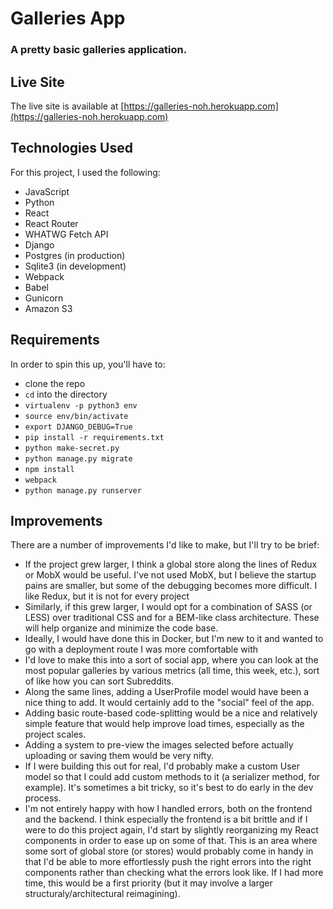 # Galleries App

### A pretty basic galleries application.

## Live Site

The live site is available at [https://galleries-noh.herokuapp.com](https://galleries-noh.herokuapp.com)

## Technologies Used

For this project, I used the following:

* JavaScript
* Python
* React
* React Router
* WHATWG Fetch API
* Django
* Postgres (in production)
* Sqlite3 (in development)
* Webpack
* Babel
* Gunicorn
* Amazon S3

## Requirements

In order to spin this up, you'll have to: 

* clone the repo
* `cd` into the directory
* `virtualenv -p python3 env`
* `source env/bin/activate`
* `export DJANGO_DEBUG=True`
* `pip install -r requirements.txt`
* `python make-secret.py`
* `python manage.py migrate`
* `npm install`
* `webpack`
* `python manage.py runserver`

## Improvements

There are a number of improvements I'd like to make, but I'll try to be brief:

* If the project grew larger, I think a global store along the lines of Redux or MobX would be useful. I've not used MobX, but I believe the startup pains are smaller, but some of the debugging becomes more difficult. I like Redux, but it is not for every project
* Similarly, if this grew larger, I would opt for a combination of SASS (or LESS) over traditional CSS and for a BEM-like class architecture. These will help organize and minimize the code base.
* Ideally, I would have done this in Docker, but I'm new to it and wanted to go with a deployment route I was more comfortable with
* I'd love to make this into a sort of social app, where you can look at the most popular galleries by various metrics (all time, this week, etc.), sort of like how you can sort Subreddits.
* Along the same lines, adding a UserProfile model would have been a nice thing to add. It would certainly add to the "social" feel of the app.
* Adding basic route-based code-splitting would be a nice and relatively simple feature that would help improve load times, especially as the project scales.
* Adding a system to pre-view the images selected before actually uploading or saving them would be very nifty.
* If I were building this out for real, I'd probably make a custom User model so that I could add custom methods to it (a serializer method, for example). It's sometimes a bit tricky, so it's best to do early in the dev process.
* I'm not entirely happy with how I handled errors, both on the frontend and the backend. I think especially the frontend is a bit brittle and if I were to do this project again, I'd start by slightly reorganizing my React components in order to ease up on some of that. This is an area where some sort of global store (or stores) would probably come in handy in that I'd be able to more effortlessly push the right errors into the right components rather than checking what the errors look like. If I had more time, this would be a first priority (but it may involve a larger structuraly/architectural reimagining).